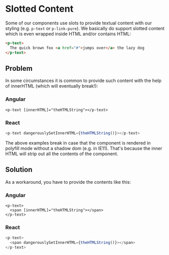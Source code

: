 # Slotted Content

Some of our components use slots to provide textual content with our styling (e.g. `p-text` or `p-link-pure`). 
We basically do support slotted content which is even wrapped inside HTML and/or contains HTML:

```html
<p-text>
  The quick brown fox <a href="#">jumps over</a> the lazy dog
</p-text>
```  

## Problem
In some circumstances it is common to provide such content with the help of innerHTML (which will eventually break!):

### Angular
```angularjs
<p-text [innerHTML]="theHTMLString"></p-text>
```  

### React
```javascript
<p-text dangerouslySetInnerHTML={theHTMLString()}></p-text>
```  

The above examples break in case that the component is rendered in polyfill mode without a shadow dom (e.g. in IE11).
That's because the inner HTML will strip out all the contents of the component.


## Solution
As a workaround, you have to provide the contents like this:

### Angular
```angularjs
<p-text>
  <span [innerHTML]="theHTMLString"></span>
</p-text>
``` 
### React
```javascript
<p-text>
  <span dangerouslySetInnerHTML={theHTMLString()}></span>
</p-text>
``` 